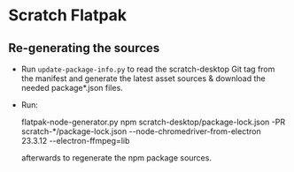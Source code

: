 # Scratch Flatpak

## Re-generating the sources

- Run `update-package-info.py` to read the scratch-desktop Git tag from the manifest and generate
  the latest asset sources & download the needed package\*.json files.
- Run:

    flatpak-node-generator.py npm scratch-desktop/package-lock.json -PR scratch-\*/package-lock.json --node-chromedriver-from-electron 23.3.12 --electron-ffmpeg=lib

  afterwards to regenerate the npm package sources.
